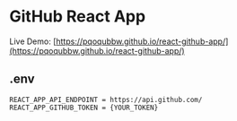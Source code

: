 # GitHub React App

Live Demo: [https://pqoqubbw.github.io/react-github-app/](https://pqoqubbw.github.io/react-github-app/)

## .env

```
REACT_APP_API_ENDPOINT = https://api.github.com/
REACT_APP_GITHUB_TOKEN = {YOUR_TOKEN}
```
